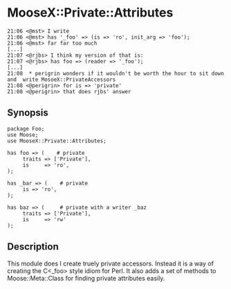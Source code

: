 # MooseX::Private::Attributes

    21:06 <@mst> I write
    21:06 <@mst> has '_foo' => (is => 'ro', init_arg => 'foo');
    21:06 <@mst> far far too much
    [...]
    21:07 <@rjbs> I think my version of that is:
    21:07 <@rjbs> has foo => (reader => '_foo');
    [...]
    21:08  * perigrin wonders if it wouldn't be worth the hour to sit down and  write MosoeX::PrivateAccessors
    21:08 <@perigrin> for is => 'private' 
    21:08 <@perigrin> that does rjbs' answer 


## Synopsis 

    package Foo;
    use Moose;
    use MooseX::Private::Attributes;

    has foo => (    # private
         traits => ['Private'],
         is     => 'ro',
    );

    has _bar => (    # private
         is => 'ro',
    );

    has baz => (     # private with a writer _baz
         traits => ['Private'],
         is     => 'rw'
    );
        
## Description

This module does I<not> create truely private accessors. Instead it is a way
of creating the C<_foo> style idiom for Perl. It also adds a set of methods to
Moose::Meta::Class for finding private attributes easily.

